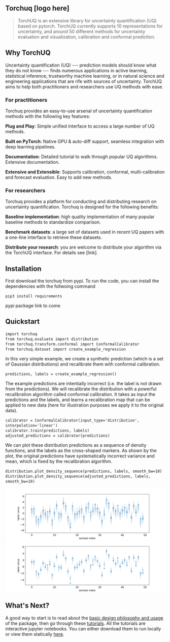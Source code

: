 ## Torchuq [logo here]

> TorchUQ is an extensive library for uncertainty quantification (UQ) based on pytorch.
> TorchUQ currently supports 10 representations for uncertainty, and around 50 different methods for uncertainty evaluation and visualization, calibration and conformal prediction. 

## Why TorchUQ 

Uncertainty quantification (UQ) --- prediction models should know what they do not know --- finds numerous applications in active learning, statistical inference, trustworthy machine learning, or in natural science and engineering applications that are rife with sources of uncertainty. TorchUQ aims to help both practitioners and researchers use UQ methods with ease. 

###  For practitioners

Torchuq provides an easy-to-use arsenal of uncertainty quantification methods with the following key features: 

**Plug and Play**: Simple unified interface to access a large number of UQ methods.  

**Built on PyTorch**: Native GPU & auto-diff support, seamless integration with deep learning pipelines.

**Documentation**: Detailed tutorial to walk through popular UQ algorithms. Extensive documentation. 

**Extensive and Extensible**: Supports calibration, conformal, multi-calibration and forecast evaluation. Easy to add new methods. 

### For researchers 

Torchuq provides a platform for conducting and distributing research on uncertainty quantification. Torchuq is designed for the following benefits: 

**Baseline implementation**: high quality implementation of many popular baseline methods to standardize comparison. 

**Benchmark datasets**: a large set of datasets used in recent UQ papers with a one-line interface to retrieve these datasets.

**Distribute your research**: you are welcome to distribute your algorithm via the TorchUQ interface. For details see [link]. 

## Installation 

First download the torchuq from pypi. To run the code, you can install the dependencies with the follwoing command

```
pip3 install requirements
```

pypi package link to come 

## Quickstart 

```
import torchuq
from torchuq.evaluate import distribution 
from torchuq.transform.conformal import ConformalCalibrator 
from torchuq.dataset import create_example_regression  
```
In this very simple example, we create a synthetic prediction (which is a set of Gaussian distributions) and recalibrate them with conformal calibration. 
```
predictions, labels = create_example_regression()
```
The example predictions are intentially incorrect (i.e. the label is not drawn from the predictions). 
We will recalibrate the distribution with a powerful recalibration algorithm called conformal calibration. It takes as input the predictions and the labels, and learns a recalibration map that can be applied to new data (here for illustration purposes we apply it to the original data). 

```
calibrator = ConformalCalibrator(input_type='distribution', interpolation='linear')
calibrator.train(predictions, labels)
adjusted_predictions = calibrator(predictions)
```
We can plot these distribution predictions as a sequence of density functions, and the labels as the cross-shaped markers. 
As shown by the plot, the original predictions have systematically incorrect variance and mean, which is fixed by the recalibration algorithm. 

```
distribution.plot_density_sequence(predictions, labels, smooth_bw=10)
distribution.plot_density_sequence(adjusted_predictions, labels, smooth_bw=10)
```

![plot_original](docs/illustrations/quickstart_plot.svg)
![plot_calibrate](docs/illustrations/quickstart_plot2.svg)

## What's Next? 

A good way to start is to read about the [basic design philosophy and usage](https://torchuq.github.io/docs/overview.html) of the package, then go through these [tutorials](https://github.com/TorchUQ/torchuq/tree/main/examples/tutorial). All the tutorials are interactive jupyter notebooks. You can either download them to run locally or view them statically [here](https://torchuq.github.io/docs/tutorials/index.html). 

